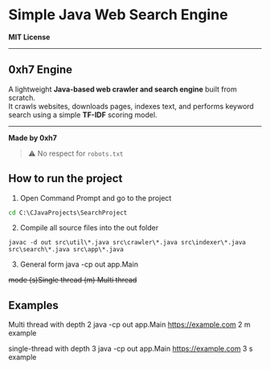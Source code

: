 # Simple Java Web Search Engine  
**MIT License**

---

## 0xh7 Engine

A lightweight **Java-based web crawler and search engine** built from scratch.  
It crawls websites, downloads pages, indexes text, and performs keyword search using a simple **TF-IDF** scoring model.

---

**Made by 0xh7**

> ⚠️ No respect for `robots.txt`



## How to run the project

1. Open Command Prompt and go to the project 
```cmd
cd C:\CJavaProjects\SearchProject 
```




2. Compile all source files into the out folder

```
javac -d out src\util\*.java src\crawler\*.java src\indexer\*.java src\search\*.java src\app\*.java
```


3. General form
java -cp out app.Main <Url> <depth> <mode> <query>

~~mode (s)Single thread (m) Multi thread~~









## Examples
Multi thread  with depth 2
java -cp out app.Main https://example.com 2 m example


single-thread with depth 3
java -cp out app.Main https://example.com 3 s example


